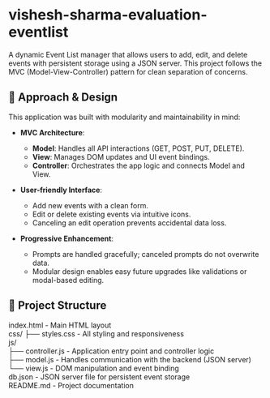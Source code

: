 # vishesh-sharma-evaluation-eventlist

A dynamic Event List manager that allows users to add, edit, and delete events with persistent storage using a JSON server. This project follows the MVC (Model-View-Controller) pattern for clean separation of concerns.

## 🧠 Approach & Design

This application was built with modularity and maintainability in mind:

- **MVC Architecture**:
  - **Model**: Handles all API interactions (GET, POST, PUT, DELETE).
  - **View**: Manages DOM updates and UI event bindings.
  - **Controller**: Orchestrates the app logic and connects Model and View.

- **User-friendly Interface**:
  - Add new events with a clean form.
  - Edit or delete existing events via intuitive icons.
  - Canceling an edit operation prevents accidental data loss.

- **Progressive Enhancement**:
  - Prompts are handled gracefully; canceled prompts do not overwrite data.
  - Modular design enables easy future upgrades like validations or modal-based editing.

## 📁 Project Structure
index.html - Main HTML layout  
css/
├── styles.css - All styling and responsiveness  
js/  
├── controller.js - Application entry point and controller logic  
├── model.js - Handles communication with the backend (JSON server)  
└── view.js - DOM manipulation and event binding  
db.json - JSON server file for persistent event storage  
README.md - Project documentation  